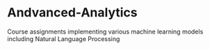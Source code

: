 # Andvanced-Analytics
Course assignments implementing various machine learning models including Natural Language Processing
